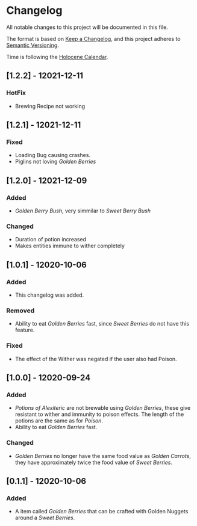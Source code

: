 # Changelog
All notable changes to this project will be documented in this file.

The format is based on [Keep a Changelog](https://keepachangelog.com/en/1.0.0/),
and this project adheres to [Semantic Versioning](https://semver.org/spec/v2.0.0.html).

Time is following the [Holocene Calendar](https://en.wikipedia.org/wiki/Holocene_calendar).

## [1.2.2] - 12021-12-11
### HotFix
- Brewing Recipe not working

## [1.2.1] - 12021-12-11
### Fixed
- Loading Bug causing crashes.
- Piglins not loving _Golden Berries_

## [1.2.0] - 12021-12-09
### Added
- _Golden Berry Bush_, very simmilar to _Sweet Berry Bush_

### Changed
- Duration of potion increased
- Makes entities immune to wither completely

## [1.0.1] - 12020-10-06
### Added
- This changelog was added.

### Removed
- Ability to eat _Golden Berries_ fast, since _Sweet Berries_ do not have this feature.

### Fixed
- The effect of the Wither was negated if the user also had Poison.

## [1.0.0] - 12020-09-24
### Added
- _Potions of Alexiteric_ are not brewable using _Golden Berries_, these give resistant to wither and immunity 
to poison effects. The length of the potions are the same as for _Poison_.
- Ability to eat _Golden Berries_ fast.

### Changed
- _Golden Berries_ no longer have the same food value as _Golden Carrots_, they have approximately twice the food value of _Sweet Berries_.

## [0.1.1] - 12020-10-06
### Added
- A item called _Golden Berries_ that can be crafted with Golden Nuggets around a _Sweet Berries_.
